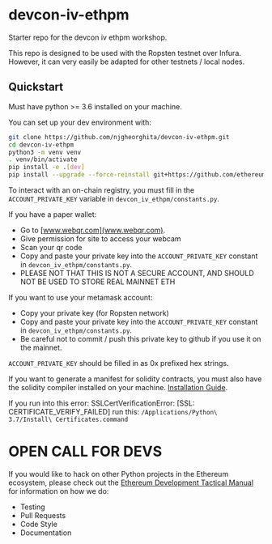 # devcon-iv-ethpm

Starter repo for the devcon iv ethpm workshop.

This repo is designed to be used with the Ropsten testnet over Infura. However, it can very easily be adapted for other testnets / local nodes.


## Quickstart

Must have python >= 3.6 installed on your machine.

You can set up your dev environment with:

```sh
git clone https://github.com/njgheorghita/devcon-iv-ethpm.git
cd devcon-iv-ethpm
python3 -m venv venv
. venv/bin/activate
pip install -e .[dev]
pip install --upgrade --force-reinstall git+https://github.com/ethereum/web3.py@pm-api
```

To interact with an on-chain registry, you must fill in the `ACCOUNT_PRIVATE_KEY` variable in `devcon_iv_ethpm/constants.py`. 

If you have a paper wallet:
- Go to [www.webqr.com](www.webqr.com).
- Give permission for site to access your webcam
- Scan your qr code
- Copy and paste your private key into the `ACCOUNT_PRIVATE_KEY` constant in `devcon_iv_ethpm/constants.py`.
- PLEASE NOT THAT THIS IS NOT A SECURE ACCOUNT, AND SHOULD NOT BE USED TO STORE REAL MAINNET ETH

If you want to use your metamask account:
- Copy your private key (for Ropsten network)
- Copy and paste your private key into the `ACCOUNT_PRIVATE_KEY` constant in `devcon_iv_ethpm/constants.py`.
- Be careful not to commit / push this private key to github if you use it on the mainnet.

`ACCOUNT_PRIVATE_KEY` should be filled in as 0x prefixed hex strings.

If you want to generate a manifest for solidity contracts, you must also have the solidity compiler installed on your machine. [Installation Guide](https://solidity.readthedocs.io/en/v0.4.24/installing-solidity.html).

If you run into this error:
SSLCertVerificationError: [SSL: CERTIFICATE_VERIFY_FAILED]
run this: `/Applications/Python\ 3.7/Install\ Certificates.command`

# OPEN CALL FOR DEVS

If you would like to hack on other Python projects in the Ethereum ecosystem, please check out the
[Ethereum Development Tactical Manual](https://github.com/pipermerriam/ethereum-dev-tactical-manual)
for information on how we do:

- Testing
- Pull Requests
- Code Style
- Documentation
